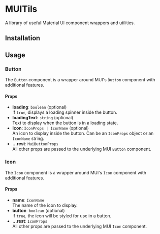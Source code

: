 # MUITils

A library of useful Material UI component wrappers and utilities.

## Installation

## Usage

### Button
The `Button` component is a wrapper around MUI's `Button` component with additional features.
#### Props
- **loading**: `boolean` (optional)  
  If `true`, displays a loading spinner inside the button.
- **loadingText**: `string` (optional)  
  Text to display when the button is in a loading state.
- **Icon**: `IconProps | IconName` (optional)  
  An icon to display inside the button. Can be an `IconProps` object or an `IconName` string.
- **...rest**: `MuiButtonProps`  
  All other props are passed to the underlying MUI `Button` component.

### Icon
The `Icon` component is a wrapper around MUI's `Icon` component with additional features.
#### Props
- **name**: `IconName`  
  The name of the icon to display.
- **button**: `boolean` (optional)  
  If `true`, the icon will be styled for use in a button.
- **...rest**: `IconProps`  
  All other props are passed to the underlying MUI `Icon` component.

